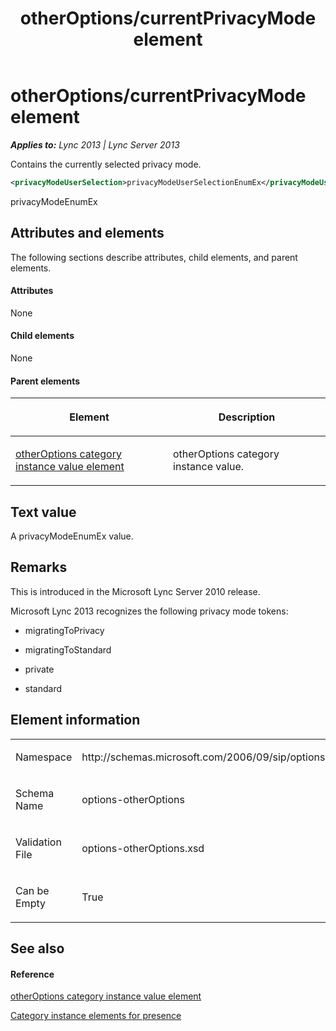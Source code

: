 ﻿---
title: otherOptions/currentPrivacyMode element
TOCTitle: otherOptions/currentPrivacyMode element
ms:assetid: e5834cdb-dd95-40dd-81fc-5ba57266fcc5
ms:mtpsurl: https://msdn.microsoft.com/en-us/library/Dn454771(v=office.15)
ms:contentKeyID: 57093658
ms.date: 07/24/2014
mtps_version: v=office.15
dev_langs:
- xml
---

# otherOptions/currentPrivacyMode element


_**Applies to:** Lync 2013 | Lync Server 2013_

Contains the currently selected privacy mode.

``` xml
<privacyModeUserSelection>privacyModeUserSelectionEnumEx</privacyModeUserSelection>
```

privacyModeEnumEx

## Attributes and elements

The following sections describe attributes, child elements, and parent elements.

#### Attributes

None

#### Child elements

None

#### Parent elements

<table>
<colgroup>
<col style="width: 50%" />
<col style="width: 50%" />
</colgroup>
<thead>
<tr class="header">
<th><p>Element</p></th>
<th><p>Description</p></th>
</tr>
</thead>
<tbody>
<tr class="odd">
<td><p><a href="otheroptions-category-instance-value-element.md">otherOptions category instance value element</a></p></td>
<td><p>otherOptions category instance value.</p></td>
</tr>
</tbody>
</table>


## Text value

A privacyModeEnumEx value.

## Remarks

This is introduced in the Microsoft Lync Server 2010 release.

Microsoft Lync 2013 recognizes the following privacy mode tokens:

  - migratingToPrivacy  

  - migratingToStandard  

  - private  

  - standard  

## Element information

<table>
<colgroup>
<col style="width: 50%" />
<col style="width: 50%" />
</colgroup>
<tbody>
<tr class="odd">
<td><p>Namespace</p></td>
<td><p>http://schemas.microsoft.com/2006/09/sip/options/otherOptions</p></td>
</tr>
<tr class="even">
<td><p>Schema Name</p></td>
<td><p>options-otherOptions</p></td>
</tr>
<tr class="odd">
<td><p>Validation File</p></td>
<td><p>options-otherOptions.xsd</p></td>
</tr>
<tr class="even">
<td><p>Can be Empty</p></td>
<td><p>True</p></td>
</tr>
</tbody>
</table>


## See also

#### Reference

[otherOptions category instance value element](otheroptions-category-instance-value-element.md)

[Category instance elements for presence](category-instance-elements-for-presence.md)

